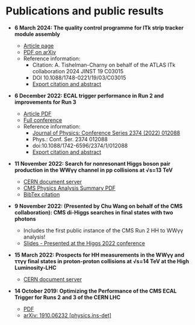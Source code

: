 # Publications and public results

- **6 March 2024: The quality control programme for ITk strip tracker module assembly** <br />
  - [Article page](https://iopscience.iop.org/article/10.1088/1748-0221/19/03/C03015)
  - [PDF on arXiv](https://arxiv.org/abs/2401.17054)
  - Reference information:
    - Citation: A. Tishelman-Charny on behalf of the ATLAS ITk collaboration 2024 JINST 19 C03015
    - DOI 10.1088/1748-0221/19/03/C03015
    - [Export citation and abstract](https://iopscience.iop.org/export?type=article&doi=10.1088/1748-0221/19/03/C03015&exportFormat=iopexport_bib&exportType=abs&navsubmit=Export+abstract)

- **6 December 2022: ECAL trigger performance in Run 2 and improvements for Run 3** <br />
  - [Article PDF](https://iopscience.iop.org/article/10.1088/1742-6596/2374/1/012088/pdf)
  - [Full conference](https://iopscience.iop.org/issue/1742-6596/2374/1)
  - Reference information:
    - [Journal of Physics: Conference Series 2374 (2022) 012088](https://iopscience.iop.org/article/10.1088/1742-6596/2374/1/012088)
    - Phys.: Conf. Ser. 2374 012088
    - doi:10.1088/1742-6596/2374/1/012088
    - [Export citation and abstract](https://iopscience.iop.org/export?type=article&doi=10.1088/1742-6596/2374/1/012088&exportFormat=iopexport_bib&exportType=abs&navsubmit=Export+abstract)

- **11 November 2022: Search for nonresonant Higgs boson pair production in the WWγγ channel in pp collisions at √s=13 TeV** <br />

  - [CERN document server](https://cds.cern.ch/record/2840773?ln=en)
  - [CMS Physics Analysis Summary PDF](https://cds.cern.ch/record/2840773/files/HIG-21-014-pas.pdf)
  - [BibTex citation](https://cds.cern.ch/record/2840773/export/hx?ln=en)

- **9 November 2022: (Presented by Chu Wang on behalf of the CMS collaboration): CMS di-Higgs searches in final states with two photons** <br />
  
  - Includes the first public instance of the CMS Run 2 HH to WWγγ analysis!
  - [Slides - Presented at the Higgs 2022 conference](https://indico.cern.ch/event/1086716/contributions/5049855/attachments/2543988/4381901/Higgs2022.pdf)

- **15 March 2022: Prospects for HH measurements in the WWγγ and ττγγ final states in proton-proton collisions at √s=14 TeV at the High Luminosity-LHC** <br />

  - [CERN document server](http://cds.cern.ch/record/2804003)

- **14 October 2019: Optimizing the Performance of the CMS ECAL Trigger for Runs 2 and 3 of the CERN LHC** <br />

  -  [PDF](https://arxiv.org/pdf/1910.06232.pdf) 
  -  [arXiv: 1910.06232 [physics.ins-det]](https://arxiv.org/abs/1910.06232)
